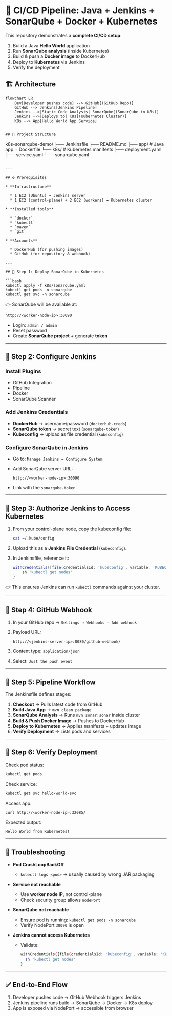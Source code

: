 

# 🚀 CI/CD Pipeline: Java + Jenkins + SonarQube + Docker + Kubernetes

This repository demonstrates a **complete CI/CD setup**:

1. Build a Java **Hello World** application
2. Run **SonarQube analysis** (inside Kubernetes)
3. Build & push a **Docker image** to DockerHub
4. Deploy to **Kubernetes** via Jenkins
5. Verify the deployment

## 🏗️ Architecture

```mermaid
flowchart LR
    Dev[Developer pushes code] --> GitHub[(GitHub Repo)]
    GitHub --> Jenkins[Jenkins Pipeline]
    Jenkins -->|Static Code Analysis| SonarQube[(SonarQube in K8s)]
    Jenkins -->|Deploys to| K8s[(Kubernetes Cluster)]
    K8s --> App[Hello World App Service]


## 📂 Project Structure

```
k8s-sonarqube-demo/
├── Jenkinsfile
├── README.md
├── app/                 # Java app + Dockerfile
└── k8s/                 # Kubernetes manifests
    ├── deployment.yaml
    ├── service.yaml
    └── sonarqube.yaml
```

---

## ⚙️ Prerequisites

* **Infrastructure**

  * 1 EC2 (Ubuntu) → Jenkins server
  * 1 EC2 (control-plane) + 2 EC2 (workers) → Kubernetes cluster

* **Installed tools**

  * `docker`
  * `kubectl`
  * `maven`
  * `git`

* **Accounts**

  * DockerHub (for pushing images)
  * GitHub (for repository & webhook)

---

## 🔧 Step 1: Deploy SonarQube in Kubernetes

```bash
kubectl apply -f k8s/sonarqube.yaml
kubectl get pods -n sonarqube
kubectl get svc -n sonarqube
```

👉 SonarQube will be available at:

```
http://<worker-node-ip>:30090
```

* Login: `admin / admin`
* Reset password
* Create **SonarQube project** + generate **token**

---

## 🔧 Step 2: Configure Jenkins

### Install Plugins

* GitHub Integration
* Pipeline
* Docker
* SonarQube Scanner

### Add Jenkins Credentials

* **DockerHub** → username/password (`dockerhub-creds`)
* **SonarQube token** → secret text (`sonarqube-token`)
* **Kubeconfig** → upload as file credential (`kubeconfig`)

### Configure SonarQube in Jenkins

* Go to: `Manage Jenkins → Configure System`
* Add SonarQube server URL:

  ```
  http://<worker-node-ip>:30090
  ```
* Link with the `sonarqube-token`

---

## 🔑 Step 3: Authorize Jenkins to Access Kubernetes

1. From your control-plane node, copy the kubeconfig file:

   ```bash
   cat ~/.kube/config
   ```

2. Upload this as a **Jenkins File Credential** (`kubeconfig`).

3. In Jenkinsfile, reference it:

   ```groovy
   withCredentials([file(credentialsId: 'kubeconfig', variable: 'KUBECONFIG')]) {
       sh 'kubectl get nodes'
   }
   ```

👉 This ensures Jenkins can run `kubectl` commands against your cluster.

---

## 🔧 Step 4: GitHub Webhook

1. In your GitHub repo → `Settings → Webhooks → Add webhook`
2. Payload URL:

   ```
   http://<jenkins-server-ip>:8080/github-webhook/
   ```
3. Content type: `application/json`
4. Select: `Just the push event`

---

## 🔧 Step 5: Pipeline Workflow

The Jenkinsfile defines stages:

1. **Checkout** → Pulls latest code from GitHub
2. **Build Java App** → `mvn clean package`
3. **SonarQube Analysis** → Runs `mvn sonar:sonar` inside cluster
4. **Build & Push Docker Image** → Pushes to DockerHub
5. **Deploy to Kubernetes** → Applies manifests + updates image
6. **Verify Deployment** → Lists pods and services

---

## 🔧 Step 6: Verify Deployment

Check pod status:

```bash
kubectl get pods
```

Check service:

```bash
kubectl get svc hello-world-svc
```

Access app:

```bash
curl http://<worker-node-ip>:32085/
```

Expected output:

```
Hello World from Kubernetes!
```

---

## 🐛 Troubleshooting

* **Pod CrashLoopBackOff**

  * `kubectl logs <pod>` → usually caused by wrong JAR packaging

* **Service not reachable**

  * Use **worker node IP**, not control-plane
  * Check security group allows `nodePort`

* **SonarQube not reachable**

  * Ensure pod is running: `kubectl get pods -n sonarqube`
  * Verify NodePort `30090` is open

* **Jenkins cannot access Kubernetes**

  * Validate:

    ```bash
    withCredentials([file(credentialsId: 'kubeconfig', variable: 'KUBECONFIG')]) {
      sh 'kubectl get nodes'
    }
    ```

---

## ✅ End-to-End Flow

1. Developer pushes code → GitHub Webhook triggers Jenkins
2. Jenkins pipeline runs build → SonarQube → Docker → K8s deploy
3. App is exposed via NodePort → accessible from browser


